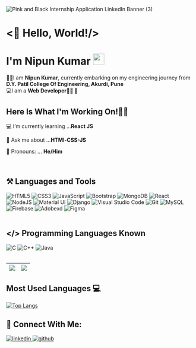 ![Pink and Black Internship Application LinkedIn Banner (3)](https://user-images.githubusercontent.com/69143883/126537880-88680eb1-458c-4813-8dd7-ca6854e201a8.gif)

# <👋 Hello, World!/><br>
# I'm Nipun Kumar <img src="https://raw.githubusercontent.com/MartinHeinz/MartinHeinz/master/wave.gif" width="30px">  
👨‍🎓I am <b> Nipun Kumar</b>, currently embarking on my engineering journey from <b>D.Y. Patil College Of Engineering, Akurdi, Pune</b><br>
💻I am a <b>Web Developer👨‍💻 📱</b> <br>



## Here Is What I'm Working On!👨‍💻

  💻 I’m currently learning ...<strong>React JS</strong>

  🤔 Ask me about ...<strong>HTMl-CSS-JS</strong>
  
  👦 Pronouns: ... <strong>He/Him</strong>
    
 
 <br>
  
  ## ⚒ Languages and Tools
  <div>
   <img alt="HTML5" src="https://img.shields.io/badge/html5-822aed.svg?style=for-the-badge&logo=html5&logoColor=white"/>  <img alt="CSS3" src="https://img.shields.io/badge/css3-822aed.svg?style=for-the-badge&logo=css3&logoColor=white"/>  <img alt="JavaScript" src="https://img.shields.io/badge/javascript-822aed.svg?style=for-the-badge&logo=javascript&logoColor=white"/> <img alt="Bootstrap" src="https://img.shields.io/badge/bootstrap-822aed.svg?style=for-the-badge&logo=bootstrap&logoColor=white"/>  <img alt="MongoDB" src ="https://img.shields.io/badge/MongoDB-822aed.svg?style=for-the-badge&logo=mongodb&logoColor=white"/> <img alt="React" src="https://img.shields.io/badge/react-822aed.svg?style=for-the-badge&logo=react&logoColor=white"/>  <img alt="NodeJS" src="https://img.shields.io/badge/node.js-822aed.svg?style=for-the-badge&logo=node-dot-js&logoColor=white"/>  <img alt="Material UI" src="https://img.shields.io/badge/materialui-822aed.svg?style=for-the-badge&logo=material-ui&logoColor=white"/>  <img alt="Django" src="https://img.shields.io/badge/django-822aed.svg?style=for-the-badge&logo=django&logoColor=white"/>  <img alt="Visual Studio Code" src="https://img.shields.io/badge/VisualStudioCode-822aed.svg?style=for-the-badge&logo=visual-studio-code&logoColor=white"/> <img alt="Git" src="https://img.shields.io/badge/git-822aed.svg?style=for-the-badge&logo=git&logoColor=white"/>  <img alt="MySQL" src="https://img.shields.io/badge/mysql-822aed.svg?style=for-the-badge&logo=mysql&logoColor=white"/>   <img alt="Firebase" src="https://img.shields.io/badge/firebase-822aed.svg?style=for-the-badge&logo=firebase&logoColor=white"/> <img alt="Adobexd" src="https://img.shields.io/badge/adobexd-822aed.svg?style=for-the-badge&logo=adobexd&logoColor=white"/>  <img alt="Figma" src="https://img.shields.io/badge/figma-822aed.svg?style=for-the-badge&logo=figma&logoColor=white"/>
 </div> 
<br>
  
 ## </> Programming Languages Known
<div>
 <img alt="C" src="https://img.shields.io/badge/c-822aed.svg?style=for-the-badge&logo=c&logoColor=white"/> <img alt="C++" src="https://img.shields.io/badge/c++-822aed.svg?style=for-the-badge&logo=c%2B%2B&logoColor=white"/>&nbsp;<img alt="Java" src="https://img.shields.io/badge/Java-822aed?style=for-the-badge&logo=java&logoColor=white"/></div>
 <br>
 
|<img src="https://github-readme-stats.vercel.app/api?username=nipun01kr&&show_icons=true&theme=midnight-purple&count_private=true&include_all_commits=true"/>|<img src="https://github-readme-streak-stats.herokuapp.com/?user=nipun01kr&theme=midnight-purple"/>|
|---|---|
 
 
 ## Most Used Languages 💻

[![Top Langs](https://github-readme-stats.vercel.app/api/top-langs/?username=nipun01kr&layout=compact&theme=midnight-purple)](https://github.com/nipun01kr)<br>


## 🤝 Connect With Me:  
  
  <div align="left">
 <a href= "https://www.linkedin.com/in/nipun-kumar81/">
<img src=https://img.shields.io/badge/linkedin-8339dd.svg?&style=for-the-badge&logo=linkedin&logoColor=white alt=linkedin style="margin-bottom: 5px;" />
</a>
<a href="https://github.com/nipun01kr" target="_blank">
<img src=https://img.shields.io/badge/github-8339dd.svg?&style=for-the-badge&logo=github&logoColor=white alt=github style="margin-bottom: 5px;" />
</a>

  
</div>

